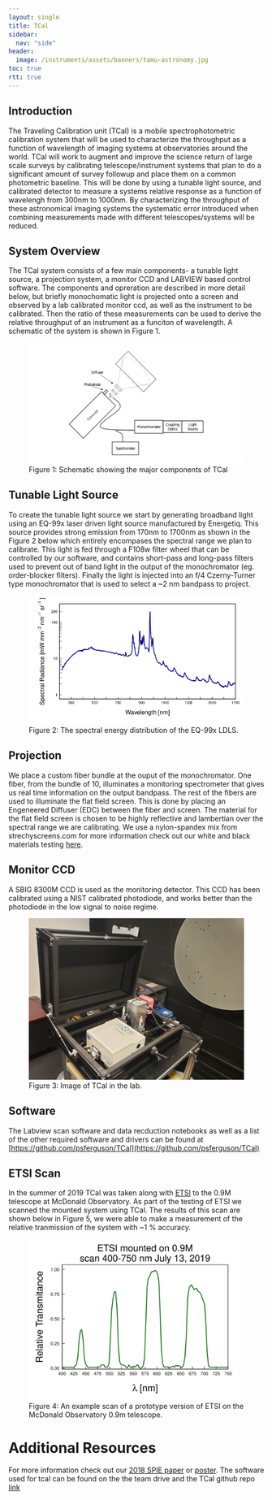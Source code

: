 ```yaml
---
layout: single
title: TCal
sidebar:
  nav: "side"
header:
  image: /instruments/assets/banners/tamu-astronomy.jpg
toc: true
rtt: true
---
```

## Introduction
The Traveling Calibration unit (TCal) is a mobile spectrophotometric calibration system that will be used to characterize the throughput as a function of wavelength of imaging systems at observatories around the world. TCal will work to augment and improve the science return of large scale surveys by calibrating telescope/instrument systems that plan to do a significant amount of survey followup and place them on a common photometric baseline. This will be done by using a tunable light source, and calibrated detector to measure a systems relative response as a function of wavelengh from 300nm to 1000nm. By characterizing the throughput of these astronomical imaging systems the systematic error introduced when combining measurements made with different telescopes/systems will be reduced.

## System Overview
The TCal system consists of a few main components- a tunable light source, a projection system, a monitor CCD and LABVIEW based control software. The components and opreration are described in more detail below, but briefly monochomatic light is projected onto a screen and observed by a lab calibrated monitor ccd, as well as the instrument to be calibrated. Then the ratio of these measurements can be used to derive the relative throughput of an instrument as a funciton of wavelength. A schematic of the system is shown in Figure 1. 

<figure>
  <a href="/instruments/assets/tcal/schematic.png" target="_blank"><img src="/instruments/assets/tcal/schematic.png" alt="schematic"></a>
  <figcaption>Figure 1: Schematic showing the major components of TCal</figcaption>
</figure>

## Tunable Light Source
To create the tunable light source we start by generating broadband light using an EQ-99x laser driven light source manufactured by Energetiq. This source provides strong emission from 170nm to 1700nm as shown in the Figure 2 below which entirely encompases the spectral range we plan to calibrate. This light is fed through a F108w filter wheel that can be controlled by our software, and contains short-pass and long-pass filters used to prevent out of band light in the output of the monochromator (eg. order-blocker filters). Finally the light is injected into an f/4 Czerny-Turner type monochromator that is used to select a ~2 nm bandpass to project. 

<figure>
  <a href="/instruments/assets/tcal/EQ-99X_sprad.png" target="_blank"><img src="/instruments/assets/tcal/EQ-99X_sprad.png" alt="EQ-99x"></a>
  <figcaption>Figure 2: The spectral energy distribution of the EQ-99x LDLS.</figcaption>
</figure>

## Projection
We place a custom fiber bundle at the ouput of the monochromator. One fiber, from the bundle of 10, illuminates a monitoring spectrometer that gives us real time information on the output bandpass. The rest of the fibers are used to illuminate the flat field screen. This is done by placing an Engeneered Diffuser (EDC) between the fiber and screen. The material for the flat field screen is chosen to be highly reflective and lambertian over the spectral range we are calibrating. We use a nylon-spandex mix from strechyscreens.com for more information check out our white and black materials testing [here](/instruments/reflectance/).

## Monitor CCD
A SBIG 8300M CCD is used as the monitoring detector. This CCD has been calibrated using a NIST calibrated photodiode, and works better than the photodiode in the low signal to noise regime. 

<figure>
  <a href="/instruments/assets/tcal/tcal_lab.jpg" target="_blank"><img src="/instruments/assets/tcal/tcal_lab.jpg" alt="tcal_lab"></a>
  <figcaption>Figure 3: Image of TCal in the lab.</figcaption>
</figure>

## Software
The Labview scan software and data recduction notebooks as well as a list of the other required software and drivers can be found at [https://github.com/psferguson/TCal](https://github.com/psferguson/TCal)

## ETSI Scan
In the summer of 2019 TCal was taken along with [ETSI](/instruments/etsi/) to the 0.9M telescope at McDonald Observatory. As part of the testing of ETSI we scanned the mounted system using TCal. The results of this scan are shown below in Figure 5, we were able to make a measurement of the relative tranmission of the system with ~1 % accuracy. 

[comment]: # (The Alluxa filter curve transmission is also plotted as a dashed line showing that the filter matches the requested specifications.) 

<figure>
  <a href="/instruments/assets/tcal/190630_etsi_scan_smoothed.png" target="_blank"><img src="/instruments/assets/tcal/190630_etsi_scan_smoothed.png" alt="etsiscan"></a>
  <figcaption>Figure 4: An example scan of a prototype version of ETSI on the McDonald Observatory 0.9m telescope.</figcaption>
</figure>

# Additional Resources

For more information check out our [2018 SPIE paper](/publications/assets/2018-SPIE-10702-119-TCal_paper_1.pdf) or [poster](/publications/assets/2018-SPIE-10702-119-TCal_poster.pdf). The software used for tcal can be found on the the team drive and the TCal github repo [link](https://github.com/psferguson/TCal) 